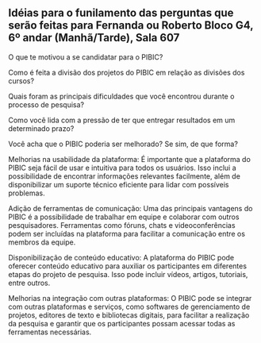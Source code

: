 ## Idéias para o funilamento das perguntas que serão feitas para Fernanda ou Roberto Bloco G4, 6º andar (Manhã/Tarde), Sala 607

O que te motivou a se candidatar para o PIBIC?

Como é feita a divisão dos projetos do PIBIC em relação as divisões dos cursos?

Quais foram as principais dificuldades que você encontrou durante o processo de pesquisa?

Como você lida com a pressão de ter que entregar resultados em um determinado prazo?

Você acha que o PIBIC poderia ser melhorado? Se sim, de que forma?


Melhorias na usabilidade da plataforma: É importante que a plataforma do PIBIC seja fácil de usar e intuitiva para todos os usuários. Isso inclui a possibilidade de encontrar informações relevantes facilmente, além de disponibilizar um suporte técnico eficiente para lidar com possíveis problemas.

Adição de ferramentas de comunicação: Uma das principais vantagens do PIBIC é a possibilidade de trabalhar em equipe e colaborar com outros pesquisadores. Ferramentas como fóruns, chats e videoconferências podem ser incluídas na plataforma para facilitar a comunicação entre os membros da equipe.

Disponibilização de conteúdo educativo: A plataforma do PIBIC pode oferecer conteúdo educativo para auxiliar os participantes em diferentes etapas do projeto de pesquisa. Isso pode incluir vídeos, artigos, tutoriais, entre outros.

Melhorias na integração com outras plataformas: O PIBIC pode se integrar com outras plataformas e serviços, como softwares de gerenciamento de projetos, editores de texto e bibliotecas digitais, para facilitar a realização da pesquisa e garantir que os participantes possam acessar todas as ferramentas necessárias.
